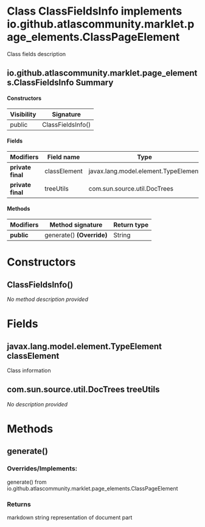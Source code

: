 Class ClassFieldsInfo implements io.github.atlascommunity.marklet.page_elements.ClassPageElement
================================================================================================
Class fields description

io.github.atlascommunity.marklet.page_elements.ClassFieldsInfo Summary
-------
#### Constructors
| Visibility | Signature         |
| ---------- | ----------------- |
| public     | ClassFieldsInfo() |
#### Fields
| Modifiers         | Field name   | Type                                 |
| ----------------- | ------------ | ------------------------------------ |
| **private final** | classElement | javax.lang.model.element.TypeElement |
| **private final** | treeUtils    | com.sun.source.util.DocTrees         |
#### Methods
| Modifiers  | Method signature          | Return type |
| ---------- | ------------------------- | ----------- |
| **public** | generate() **(Override)** | String      |

Constructors
============
ClassFieldsInfo()
-----------------
*No method description provided*


Fields
======
javax.lang.model.element.TypeElement classElement
-------------------------------------------------
Class information


com.sun.source.util.DocTrees treeUtils
--------------------------------------
*No description provided*


Methods
=======
generate()
----------
### Overrides/Implements:
generate() from io.github.atlascommunity.marklet.page_elements.ClassPageElement



### Returns

markdown string representation of document part


